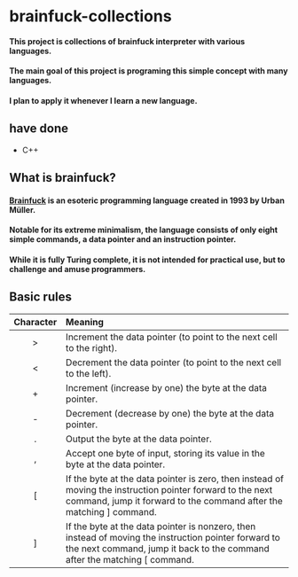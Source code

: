 # brainfuck-collections
#### This project is collections of brainfuck interpreter with various languages. 
#### The main goal of this project is programing this simple concept with many languages.
#### I plan to apply it whenever I learn a new language.

## have done
- C++

## What is brainfuck?
#### [Brainfuck](https://en.wikipedia.org/wiki/Brainfuck) is an esoteric programming language created in 1993 by Urban Müller.
#### Notable for its extreme minimalism, the language consists of only eight simple commands, a data pointer and an instruction pointer.
#### While it is fully Turing complete, it is not intended for practical use, but to challenge and amuse programmers.

## Basic rules
|Character|Meaning|
|:-:|:-|
|>|Increment the data pointer (to point to the next cell to the right).|
|<|Decrement the data pointer (to point to the next cell to the left).|
|+|Increment (increase by one) the byte at the data pointer.|
|-|Decrement (decrease by one) the byte at the data pointer.|
|.|Output the byte at the data pointer.|
|,|Accept one byte of input, storing its value in the byte at the data pointer.
|[|If the byte at the data pointer is zero, then instead of moving the instruction pointer forward to the next command, jump it forward to the command after the matching ] command.|
|]|If the byte at the data pointer is nonzero, then instead of moving the instruction pointer forward to the next command, jump it back to the command after the matching [ command.|
